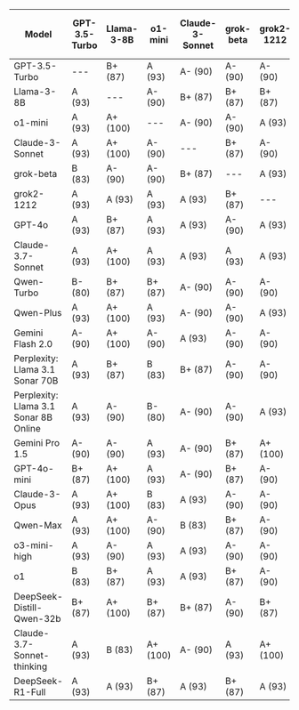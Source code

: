 | Model | GPT-3.5-Turbo | Llama-3-8B | o1-mini | Claude-3-Sonnet | grok-beta | grok2-1212 | GPT-4o | Claude-3.7-Sonnet | Qwen-Turbo | Qwen-Plus | Gemini Flash 2.0 | Perplexity: Llama 3.1 Sonar 70B | Perplexity: Llama 3.1 Sonar 8B Online | Gemini Pro 1.5 | GPT-4o-mini | Claude-3-Opus | Qwen-Max | o3-mini-high | o1 | DeepSeek-Distill-Qwen-32b | Claude-3.7-Sonnet-thinking | DeepSeek-R1-Full | Median Grade | Percentage |
|------|---|---|---|---|---|---|---|---|---|---|---|---|---|---|---|---|---|---|---|---|---|---|-------------|-----------|
| GPT-3.5-Turbo | --- | B+ (87) | A (93) | A- (90) | A- (90) | A- (90) | A (93) | C+ (77) | A- (90) | A (93) | A (93) | A (93) | A (93) | B (83) | A (93) | B+ (87) | A- (90) | C- (70) | B+ (87) | A (93) | C (73) | C- (70) | A- | 90 |
| Llama-3-8B | A (93) | --- | A- (90) | B+ (87) | B+ (87) | B+ (87) | A (93) | A- (90) | A (93) | A (93) | B+ (87) | A (93) | A (93) | A (93) | A- (90) | A (93) | A- (90) | A- (90) | A (93) | B (83) | A (93) | B- (80) | A- | 90 |
| o1-mini | A (93) | A+ (100) | --- | A- (90) | A- (90) | A (93) | A (93) | A- (90) | A (93) | A (93) | A (93) | A+ (100) | A (93) | A+ (100) | A (93) | A (93) | A- (90) | A (93) | A (93) | A+ (100) | A (93) | B+ (87) | A | 93 |
| Claude-3-Sonnet | A (93) | A+ (100) | A- (90) | --- | B+ (87) | A- (90) | A (93) | B+ (87) | A (93) | A- (90) | A (93) | A (93) | A+ (100) | A (93) | A (93) | A- (90) | A (93) | A- (90) | A- (90) | A (93) | A- (90) | B- (80) | A | 93 |
| grok-beta | B (83) | A- (90) | A- (90) | B+ (87) | --- | A (93) | A (93) | A- (90) | A (93) | A (93) | B+ (87) | A+ (100) | B+ (87) | A (93) | B+ (87) | A (93) | A- (90) | A- (90) | A (93) | A- (90) | A- (90) | B+ (87) | A- | 90 |
| grok2-1212 | A (93) | A (93) | A (93) | A (93) | B+ (87) | --- | A (93) | A- (90) | A (93) | A (93) | A (93) | A (93) | A+ (100) | A (93) | A (93) | A (93) | A (93) | A- (90) | A (93) | A (93) | A (93) | B (83) | A | 93 |
| GPT-4o | A (93) | B+ (87) | A (93) | A (93) | A- (90) | A (93) | --- | A- (90) | A- (90) | A (93) | A (93) | A+ (100) | A (93) | A (93) | A (93) | A+ (100) | A+ (100) | A (93) | A (93) | B+ (87) | A- (90) | A- (90) | A | 93 |
| Claude-3.7-Sonnet | A (93) | A+ (100) | A (93) | A (93) | A (93) | A (93) | A (93) | --- | A (93) | A (93) | A (93) | A+ (100) | A (93) | A (93) | A (93) | A (93) | A (93) | A+ (100) | A (93) | B+ (87) | A (93) | A- (90) | A | 93 |
| Qwen-Turbo | B- (80) | B+ (87) | B+ (87) | A- (90) | A- (90) | A- (90) | A (93) | B+ (87) | --- | A (93) | A- (90) | A- (90) | A+ (100) | A (93) | B (83) | A (93) | N/A (0) | B (83) | B+ (87) | B- (80) | A (93) | B- (80) | A- | 90 |
| Qwen-Plus | A (93) | A+ (100) | A (93) | A- (90) | A- (90) | A (93) | A (93) | A- (90) | A (93) | --- | A (93) | A (93) | A+ (100) | A (93) | A (93) | A (93) | B+ (87) | A (93) | A+ (100) | A+ (100) | A- (90) | A- (90) | A | 93 |
| Gemini Flash 2.0 | A- (90) | A+ (100) | A- (90) | A (93) | A- (90) | A- (90) | A- (90) | A- (90) | A+ (100) | A (93) | --- | A+ (100) | A+ (100) | A (93) | A- (90) | A (93) | A (93) | A (93) | A (93) | A+ (100) | A- (90) | B (83) | A | 93 |
| Perplexity: Llama 3.1 Sonar 70B | A (93) | B+ (87) | B (83) | B+ (87) | A- (90) | A- (90) | A (93) | A- (90) | A (93) | A (93) | B+ (87) | --- | a (0) | A (93) | A- (90) | A (93) | A (93) | B+ (87) | B+ (87) | A+ (100) | A (93) | B- (80) | A- | 90 |
| Perplexity: Llama 3.1 Sonar 8B Online | A (93) | A- (90) | B- (80) | A- (90) | A- (90) | A (93) | A (93) | A- (90) | B+ (87) | A- (90) | B- (80) | A- (90) | --- | A (93) | A- (90) | A (93) | B (83) | B- (80) | A- (90) | A (93) | A- (90) | B- (80) | A- | 90 |
| Gemini Pro 1.5 | A- (90) | A- (90) | A (93) | A- (90) | B+ (87) | A+ (100) | A (93) | A- (90) | A (93) | B (83) | B+ (87) | A+ (100) | B+ (87) | --- | A- (90) | A (93) | B (83) | A (93) | A (93) | A+ (100) | A (93) | B- (80) | A- | 90 |
| GPT-4o-mini | B+ (87) | A+ (100) | A (93) | A- (90) | B+ (87) | A- (90) | A (93) | A- (90) | A+ (100) | A- (90) | B+ (87) | C (73) | A (93) | A- (90) | --- | A (93) | A (93) | A- (90) | A (93) | B (83) | A (93) | B- (80) | A- | 90 |
| Claude-3-Opus | A (93) | A+ (100) | B (83) | A (93) | A- (90) | A- (90) | A (93) | A (93) | A+ (100) | A (93) | A (93) | A (93) | B+ (87) | A- (90) | A (93) | --- | A (93) | A (93) | A (93) | C (73) | A (93) | A- (90) | A | 93 |
| Qwen-Max | A (93) | A+ (100) | A- (90) | B (83) | B+ (87) | A- (90) | A (93) | A- (90) | A+ (100) | A (93) | A (93) | A+ (100) | A- (90) | A (93) | A (93) | A- (90) | --- | A (93) | A (93) | B+ (87) | A (93) | B- (80) | A | 93 |
| o3-mini-high | A (93) | A- (90) | A (93) | A (93) | A- (90) | A- (90) | A- (90) | A- (90) | B+ (87) | A (93) | A+ (100) | A (93) | A- (90) | A (93) | A (93) | A (93) | A- (90) | --- | A (93) | A (93) | A- (90) | A- (90) | A | 93 |
| o1 | B (83) | B+ (87) | A (93) | A (93) | B+ (87) | A- (90) | A (93) | A (93) | A+ (100) | A (93) | A+ (100) | A+ (100) | A (93) | A (93) | A- (90) | A (93) | A (93) | A- (90) | --- | B+ (87) | A (93) | B (83) | A | 93 |
| DeepSeek-Distill-Qwen-32b | B+ (87) | A+ (100) | B+ (87) | B+ (87) | A- (90) | B+ (87) | C- (70) | B+ (87) | B (83) | B+ (87) | A (93) | A- (90) | A (93) | A- (90) | B (83) | B (83) | N/A (0) | A- (90) | A- (90) | --- | A- (90) | B- (80) | B+ | 87 |
| Claude-3.7-Sonnet-thinking | A (93) | B (83) | A+ (100) | A- (90) | A (93) | A+ (100) | A (93) | A (93) | A+ (100) | A (93) | A (93) | A (93) | A (93) | A (93) | A (93) | A (93) | A+ (100) | A (93) | A (93) | A (93) | --- | B+ (87) | A | 93 |
| DeepSeek-R1-Full | A (93) | A (93) | B+ (87) | A (93) | B+ (87) | A (93) | A (93) | A- (90) | C (73) | A (93) | A (93) | A- (90) | A- (90) | A (93) | A (93) | A- (90) | A- (90) | A (93) | A (93) | A- (90) | A (93) | --- | A | 93 |